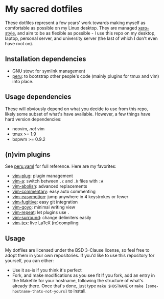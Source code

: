 # My sacred dotfiles
These dotfiles represent a few years' work towards making myself as comfortable
as possible on my Linux desktop. They are managed
[xero-style](http://blog.xero.nu/managing_dotfiles_with_gnu_stow), and aim to be
as flexible as possible - I use this repo on my desktop, laptop, personal
server, and university server (the last of which I don't even have root on).

## Installation dependencies
- GNU stow: for symlink management
- [peru](https://github.com/buildinspace/peru): to bootstrap other people's code
(mainly plugins for tmux and vim) into place.

## Usage dependencies
These will obviously depend on what you decide to use from this repo, likely
some subset of what's have available. However, a few things have hard version
dependencies:
- neovim, *not* vim
- tmux >= 1.9
- bspwm >= 0.9.2

## (n)vim plugins
See [peru.yaml](peru.yaml) for full reference. Here are my favorites:

- [vim-plug](https://github.com/junegunn/vim-plug): plugin management
- [vim-a](https://github.com/vim-scripts/a.vim): switch between `.c` and `.h`
	files with `:A`
- [vim-abolish](https://github.com/tpope/vim-abolish): advanced replacements
- [vim-commentary](https://github.com/tpope/vim-commentary): easy auto
	commenting
- [vim-easymotion](https://github.com/easymotion/vim-easymotion): jump anywhere
	in 4 keystrokes or fewer
- [vim-fugitive](https://github.com/tpope/vim-fugitive): easy git integration
- [vim-goyo](https://github.com/junegunn/goyo.vim): minimal writing view
- [vim-repeat](https://github.com/tpope/vim-repeat): let plugins use `.`
- [vim-surround](https://github.com/tpope/vim-surround): change delimiters
	easily
- [vim-tex](https://github.com/lervag/vimtex): live LaTeX (re)compiling


## Usage
My dotfiles are licensed under the BSD 3-Clause license, so feel free to adopt
them in your own repositories. If you'd like to use this repository for
yourself, you can either:
- Use it as-is if you think it's perfect
- Fork, and make modifications as you see fit
If you fork, add an entry in the Makefile for your hostname, following the
structure of what's already there. Once that's done, just type `make $HOSTNAME`
or `make [some-hostname-thats-not-yours]` to install.
